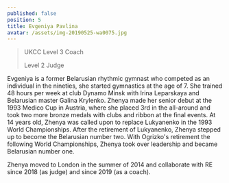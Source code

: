 ```yaml
---
published: false
position: 5
title: Evgeniya Pavlina
avatar: /assets/img-20190525-wa0075.jpg
---
```

> UKCC Level 3 Coach
>
> Level 2 Judge

Evgeniya is a former Belarusian rhythmic gymnast who competed as an individual in the nineties, she started gymnastics at the age of 7. She trained 48 hours per week at club Dynamo Minsk with Irina Leparskaya and Belarusian master Galina Krylenko. Zhenya made her senior debut at the 1993 Medico Cup in Austria, where she placed 3rd in the all-around and took two more bronze medals with clubs and ribbon at the final events. At 14 years old, Zhenya was called upon to replace Lukyanenko in the 1993 World Championships. After the retirement of Lukyanenko, Zhenya stepped up to become the Belarusian number two. With Ogrizko's retirement the following World Championships, Zhenya took over leadership and became Belarusian number one. 

Zhenya moved to London in the summer of 2014 and collaborate with RE since 2018 (as judge) and since 2019 (as a coach).
